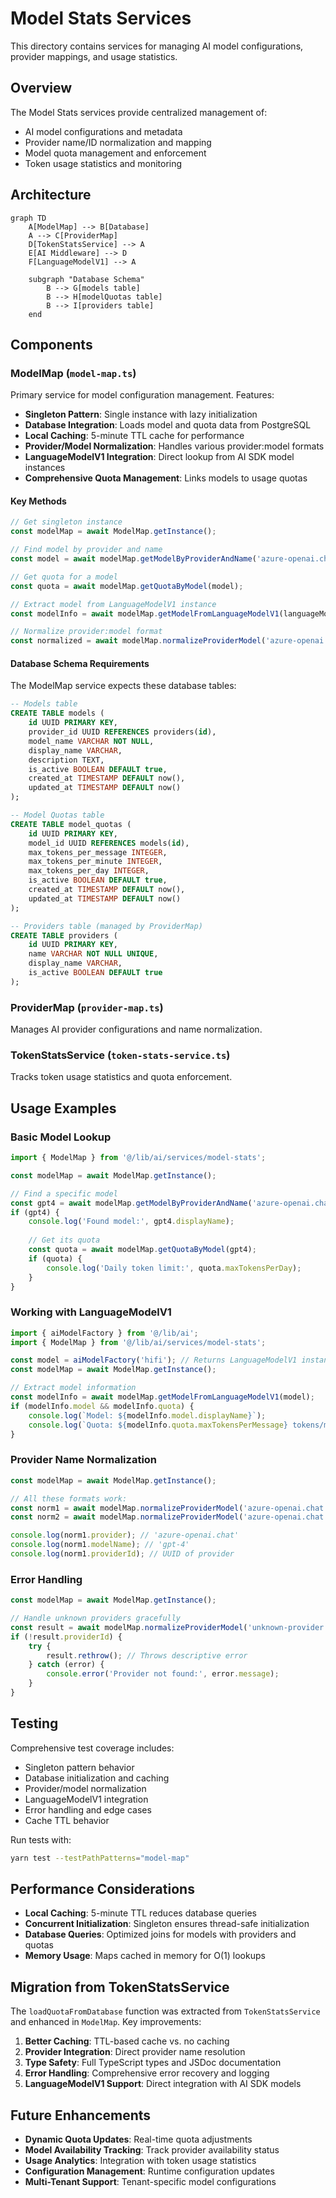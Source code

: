 # Model Stats Services

This directory contains services for managing AI model configurations, provider mappings, and usage statistics.

## Overview

The Model Stats services provide centralized management of:
- AI model configurations and metadata
- Provider name/ID normalization and mapping
- Model quota management and enforcement
- Token usage statistics and monitoring

## Architecture

```mermaid
graph TD
    A[ModelMap] --> B[Database]
    A --> C[ProviderMap]
    D[TokenStatsService] --> A
    E[AI Middleware] --> D
    F[LanguageModelV1] --> A
    
    subgraph "Database Schema"
        B --> G[models table]
        B --> H[modelQuotas table]
        B --> I[providers table]
    end
```

## Components

### ModelMap (`model-map.ts`)

Primary service for model configuration management. Features:

- **Singleton Pattern**: Single instance with lazy initialization
- **Database Integration**: Loads model and quota data from PostgreSQL
- **Local Caching**: 5-minute TTL cache for performance
- **Provider/Model Normalization**: Handles various provider:model formats
- **LanguageModelV1 Integration**: Direct lookup from AI SDK model instances
- **Comprehensive Quota Management**: Links models to usage quotas

#### Key Methods

```typescript
// Get singleton instance
const modelMap = await ModelMap.getInstance();

// Find model by provider and name
const model = await modelMap.getModelByProviderAndName('azure-openai.chat', 'gpt-4');

// Get quota for a model
const quota = await modelMap.getQuotaByModel(model);

// Extract model from LanguageModelV1 instance
const modelInfo = await modelMap.getModelFromLanguageModelV1(languageModel);

// Normalize provider:model format
const normalized = await modelMap.normalizeProviderModel('azure-openai.chat:gpt-4');
```

#### Database Schema Requirements

The ModelMap service expects these database tables:

```sql
-- Models table
CREATE TABLE models (
    id UUID PRIMARY KEY,
    provider_id UUID REFERENCES providers(id),
    model_name VARCHAR NOT NULL,
    display_name VARCHAR,
    description TEXT,
    is_active BOOLEAN DEFAULT true,
    created_at TIMESTAMP DEFAULT now(),
    updated_at TIMESTAMP DEFAULT now()
);

-- Model Quotas table
CREATE TABLE model_quotas (
    id UUID PRIMARY KEY,
    model_id UUID REFERENCES models(id),
    max_tokens_per_message INTEGER,
    max_tokens_per_minute INTEGER,
    max_tokens_per_day INTEGER,
    is_active BOOLEAN DEFAULT true,
    created_at TIMESTAMP DEFAULT now(),
    updated_at TIMESTAMP DEFAULT now()
);

-- Providers table (managed by ProviderMap)
CREATE TABLE providers (
    id UUID PRIMARY KEY,
    name VARCHAR NOT NULL UNIQUE,
    display_name VARCHAR,
    is_active BOOLEAN DEFAULT true
);
```

### ProviderMap (`provider-map.ts`)

Manages AI provider configurations and name normalization.

### TokenStatsService (`token-stats-service.ts`)

Tracks token usage statistics and quota enforcement.

## Usage Examples

### Basic Model Lookup

```typescript
import { ModelMap } from '@/lib/ai/services/model-stats';

const modelMap = await ModelMap.getInstance();

// Find a specific model
const gpt4 = await modelMap.getModelByProviderAndName('azure-openai.chat', 'gpt-4');
if (gpt4) {
    console.log('Found model:', gpt4.displayName);
    
    // Get its quota
    const quota = await modelMap.getQuotaByModel(gpt4);
    if (quota) {
        console.log('Daily token limit:', quota.maxTokensPerDay);
    }
}
```

### Working with LanguageModelV1

```typescript
import { aiModelFactory } from '@/lib/ai';
import { ModelMap } from '@/lib/ai/services/model-stats';

const model = aiModelFactory('hifi'); // Returns LanguageModelV1 instance
const modelMap = await ModelMap.getInstance();

// Extract model information
const modelInfo = await modelMap.getModelFromLanguageModelV1(model);
if (modelInfo.model && modelInfo.quota) {
    console.log(`Model: ${modelInfo.model.displayName}`);
    console.log(`Quota: ${modelInfo.quota.maxTokensPerMessage} tokens/message`);
}
```

### Provider Name Normalization

```typescript
const modelMap = await ModelMap.getInstance();

// All these formats work:
const norm1 = await modelMap.normalizeProviderModel('azure-openai.chat', 'gpt-4');
const norm2 = await modelMap.normalizeProviderModel('azure-openai.chat:gpt-4');

console.log(norm1.provider); // 'azure-openai.chat'
console.log(norm1.modelName); // 'gpt-4'
console.log(norm1.providerId); // UUID of provider
```

### Error Handling

```typescript
const modelMap = await ModelMap.getInstance();

// Handle unknown providers gracefully
const result = await modelMap.normalizeProviderModel('unknown-provider', 'some-model');
if (!result.providerId) {
    try {
        result.rethrow(); // Throws descriptive error
    } catch (error) {
        console.error('Provider not found:', error.message);
    }
}
```

## Testing

Comprehensive test coverage includes:

- Singleton pattern behavior
- Database initialization and caching
- Provider/model normalization
- LanguageModelV1 integration
- Error handling and edge cases
- Cache TTL behavior

Run tests with:
```bash
yarn test --testPathPatterns="model-map"
```

## Performance Considerations

- **Local Caching**: 5-minute TTL reduces database queries
- **Concurrent Initialization**: Singleton ensures thread-safe initialization
- **Database Queries**: Optimized joins for models with providers and quotas
- **Memory Usage**: Maps cached in memory for O(1) lookups

## Migration from TokenStatsService

The `loadQuotaFromDatabase` function was extracted from `TokenStatsService` and enhanced in `ModelMap`. Key improvements:

1. **Better Caching**: TTL-based cache vs. no caching
2. **Provider Integration**: Direct provider name resolution
3. **Type Safety**: Full TypeScript types and JSDoc documentation
4. **Error Handling**: Comprehensive error recovery and logging
5. **LanguageModelV1 Support**: Direct integration with AI SDK models

## Future Enhancements

- **Dynamic Quota Updates**: Real-time quota adjustments
- **Model Availability Tracking**: Track provider availability status
- **Usage Analytics**: Integration with token usage statistics
- **Configuration Management**: Runtime configuration updates
- **Multi-Tenant Support**: Tenant-specific model configurations
